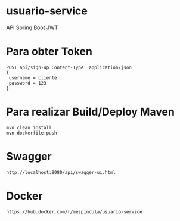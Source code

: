 # usuario-service
API Spring Boot JWT

# Para obter Token
	POST api/sign-up Content-Type: application/json
    {
     username = cliente
     password = 123
    }

# Para realizar Build/Deploy Maven
	mvn clean install
	mvn dockerfile:push
	
# Swagger
	http://localhost:8080/api/swagger-ui.html
	
# Docker
	https://hub.docker.com/r/mespindula/usuario-service